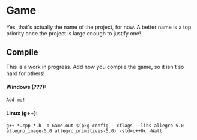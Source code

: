 # Game

Yes, that's actually the name of the project, for now. A better name is a top priority once the project is large enough to justify one!

## Compile

This is a work in progress. Add how you compile the game, so it isn't so hard for others!

#### Windows (???):

```
Add me!
```

#### Linux (g++):

```
g++ *.cpp *.h -o Game.out $(pkg-config --cflags --libs allegro-5.0 allegro_image-5.0 allegro_primitives-5.0) -std=c++0x -Wall
```
